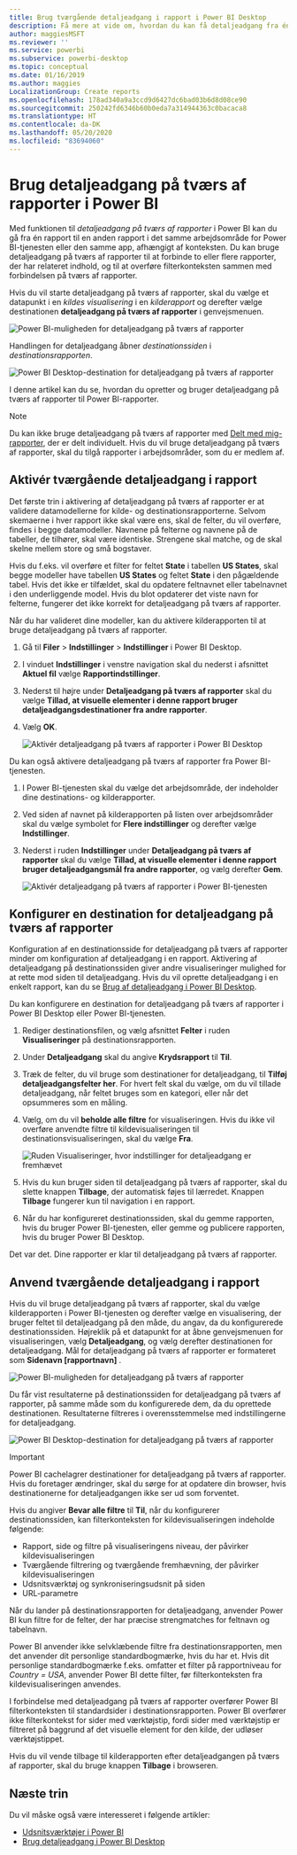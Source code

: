 ```yaml
---
title: Brug tværgående detaljeadgang i rapport i Power BI Desktop
description: Få mere at vide om, hvordan du kan få detaljeadgang fra én rapport til en anden i Power BI Desktop
author: maggiesMSFT
ms.reviewer: ''
ms.service: powerbi
ms.subservice: powerbi-desktop
ms.topic: conceptual
ms.date: 01/16/2019
ms.author: maggies
LocalizationGroup: Create reports
ms.openlocfilehash: 178ad340a9a3ccd9d6427dc6bad03b6d8d08ce90
ms.sourcegitcommit: 250242fd6346b60b0eda7a314944363c0bacaca8
ms.translationtype: HT
ms.contentlocale: da-DK
ms.lasthandoff: 05/20/2020
ms.locfileid: "83694060"
---
```

# <a name="use-cross-report-drillthrough-in-power-bi"></a>Brug detaljeadgang på tværs af rapporter i Power BI

Med funktionen til *detaljeadgang på tværs af rapporter* i Power BI kan du gå fra én rapport til en anden rapport i det samme arbejdsområde for Power BI-tjenesten eller den samme app, afhængigt af konteksten. Du kan bruge detaljeadgang på tværs af rapporter til at forbinde to eller flere rapporter, der har relateret indhold, og til at overføre filterkonteksten sammen med forbindelsen på tværs af rapporter. 

Hvis du vil starte detaljeadgang på tværs af rapporter, skal du vælge et datapunkt i en *kildes visualisering* i en *kilderapport* og derefter vælge destinationen **detaljeadgang på tværs af rapporter** i genvejsmenuen. 

![Power BI-muligheden for detaljeadgang på tværs af rapporter](media/desktop-cross-report-drill-through/cross-report-drill-through-01.png)

Handlingen for detaljeadgang åbner *destinationssiden* i *destinationsrapporten*. 

![Power BI Desktop-destination for detaljeadgang på tværs af rapporter](media/desktop-cross-report-drill-through/cross-report-drill-through-01a.png)

I denne artikel kan du se, hvordan du opretter og bruger detaljeadgang på tværs af rapporter til Power BI-rapporter.

> [!NOTE]
> Du kan ikke bruge detaljeadgang på tværs af rapporter med [Delt med mig-rapporter](../collaborate-share/service-share-dashboards.md#share-a-dashboard-or-report), der er delt individuelt. Hvis du vil bruge detaljeadgang på tværs af rapporter, skal du tilgå rapporter i arbejdsområder, som du er medlem af.

## <a name="enable-cross-report-drillthrough"></a>Aktivér tværgående detaljeadgang i rapport

Det første trin i aktivering af detaljeadgang på tværs af rapporter er at validere datamodellerne for kilde- og destinationsrapporterne. Selvom skemaerne i hver rapport ikke skal være ens, skal de felter, du vil overføre, findes i begge datamodeller. Navnene på felterne og navnene på de tabeller, de tilhører, skal være identiske. Strengene skal matche, og de skal skelne mellem store og små bogstaver.

Hvis du f.eks. vil overføre et filter for feltet **State** i tabellen **US States**, skal begge modeller have tabellen **US States** og feltet **State** i den pågældende tabel. Hvis det ikke er tilfældet, skal du opdatere feltnavnet eller tabelnavnet i den underliggende model. Hvis du blot opdaterer det viste navn for felterne, fungerer det ikke korrekt for detaljeadgang på tværs af rapporter.

Når du har valideret dine modeller, kan du aktivere kilderapporten til at bruge detaljeadgang på tværs af rapporter. 

1. Gå til **Filer** > **Indstillinger** > **Indstillinger** i Power BI Desktop. 
1. I vinduet **Indstillinger** i venstre navigation skal du nederst i afsnittet **Aktuel fil** vælge **Rapportindstillinger**. 
1. Nederst til højre under **Detaljeadgang på tværs af rapporter** skal du vælge **Tillad, at visuelle elementer i denne rapport bruger detaljeadgangsdestinationer fra andre rapporter**. 
1. Vælg **OK**. 
   
   ![Aktivér detaljeadgang på tværs af rapporter i Power BI Desktop](media/desktop-cross-report-drill-through/cross-report-drill-through-02.png)

Du kan også aktivere detaljeadgang på tværs af rapporter fra Power BI-tjenesten.
1. I Power BI-tjenesten skal du vælge det arbejdsområde, der indeholder dine destinations- og kilderapporter.
1. Ved siden af navnet på kilderapporten på listen over arbejdsområder skal du vælge symbolet for **Flere indstillinger** og derefter vælge **Indstillinger**. 
1. Nederst i ruden **Indstillinger** under **Detaljeadgang på tværs af rapporter** skal du vælge **Tillad, at visuelle elementer i denne rapport bruger detaljeadgangsmål fra andre rapporter**, og vælg derefter **Gem**.
   
   ![Aktivér detaljeadgang på tværs af rapporter i Power BI-tjenesten](media/desktop-cross-report-drill-through/cross-report-drill-through-02a.png)

## <a name="set-up-a-cross-report-drillthrough-target"></a>Konfigurer en destination for detaljeadgang på tværs af rapporter

Konfiguration af en destinationsside for detaljeadgang på tværs af rapporter minder om konfiguration af detaljeadgang i en rapport. Aktivering af detaljeadgang på destinationssiden giver andre visualiseringer mulighed for at rette mod siden til detaljeadgang. Hvis du vil oprette detaljeadgang i en enkelt rapport, kan du se [Brug af detaljeadgang i Power BI Desktop](desktop-drillthrough.md).

Du kan konfigurere en destination for detaljeadgang på tværs af rapporter i Power BI Desktop eller Power BI-tjenesten. 
1. Rediger destinationsfilen, og vælg afsnittet **Felter** i ruden **Visualiseringer** på destinationsrapporten. 
1. Under **Detaljeadgang** skal du angive **Krydsrapport** til **Til**. 
1. Træk de felter, du vil bruge som destinationer for detaljeadgang, til **Tilføj detaljeadgangsfelter her**. For hvert felt skal du vælge, om du vil tillade detaljeadgang, når feltet bruges som en kategori, eller når det opsummeres som en måling. 
1. Vælg, om du vil **beholde alle filtre** for visualiseringen. Hvis du ikke vil overføre anvendte filtre til kildevisualiseringen til destinationsvisualiseringen, skal du vælge **Fra**.
   
   ![Ruden Visualiseringer, hvor indstillinger for detaljeadgang er fremhævet](media/desktop-cross-report-drill-through/cross-report-drill-through-03.png)
   
1. Hvis du kun bruger siden til detaljeadgang på tværs af rapporter, skal du slette knappen **Tilbage**, der automatisk føjes til lærredet. Knappen **Tilbage** fungerer kun til navigation i en rapport. 
1. Når du har konfigureret destinationssiden, skal du gemme rapporten, hvis du bruger Power BI-tjenesten, eller gemme og publicere rapporten, hvis du bruger Power BI Desktop.

Det var det. Dine rapporter er klar til detaljeadgang på tværs af rapporter. 

## <a name="use-cross-report-drillthrough"></a>Anvend tværgående detaljeadgang i rapport

Hvis du vil bruge detaljeadgang på tværs af rapporter, skal du vælge kilderapporten i Power BI-tjenesten og derefter vælge en visualisering, der bruger feltet til detaljeadgang på den måde, du angav, da du konfigurerede destinationssiden. Højreklik på et datapunkt for at åbne genvejsmenuen for visualiseringen, vælg **Detaljeadgang**, og vælg derefter destinationen for detaljeadgang. Mål for detaljeadgang på tværs af rapporter er formateret som **Sidenavn [rapportnavn]** .

![Power BI-muligheden for detaljeadgang på tværs af rapporter](media/desktop-cross-report-drill-through/cross-report-drill-through-01.png)

Du får vist resultaterne på destinationssiden for detaljeadgang på tværs af rapporter, på samme måde som du konfigurerede dem, da du oprettede destinationen. Resultaterne filtreres i overensstemmelse med indstillingerne for detaljeadgang.

![Power BI Desktop-destination for detaljeadgang på tværs af rapporter](media/desktop-cross-report-drill-through/cross-report-drill-through-01a.png)

> [!IMPORTANT]
> Power BI cachelagrer destinationer for detaljeadgang på tværs af rapporter. Hvis du foretager ændringer, skal du sørge for at opdatere din browser, hvis destinationerne for detaljeadgangen ikke ser ud som forventet. 

Hvis du angiver **Bevar alle filtre** til **Til**, når du konfigurerer destinationssiden, kan filterkonteksten for kildevisualiseringen indeholde følgende: 

- Rapport, side og filtre på visualiseringens niveau, der påvirker kildevisualiseringen 
- Tværgående filtrering og tværgående fremhævning, der påvirker kildevisualiseringen 
- Udsnitsværktøj og synkroniseringsudsnit på siden
- URL-parametre

Når du lander på destinationsrapporten for detaljeadgang, anvender Power BI kun filtre for de felter, der har præcise strengmatches for feltnavn og tabelnavn. 

Power BI anvender ikke selvklæbende filtre fra destinationsrapporten, men det anvender dit personlige standardbogmærke, hvis du har et. Hvis dit personlige standardbogmærke f.eks. omfatter et filter på rapportniveau for *Country = USA*, anvender Power BI dette filter, før filterkonteksten fra kildevisualiseringen anvendes. 

I forbindelse med detaljeadgang på tværs af rapporter overfører Power BI filterkonteksten til standardsider i destinationsrapporten. Power BI overfører ikke filterkontekst for sider med værktøjstip, fordi sider med værktøjstip er filtreret på baggrund af det visuelle element for den kilde, der udløser værktøjstippet.

Hvis du vil vende tilbage til kilderapporten efter detaljeadgangen på tværs af rapporter, skal du bruge knappen **Tilbage** i browseren. 

## <a name="next-steps"></a>Næste trin

Du vil måske også være interesseret i følgende artikler:

- [Udsnitsværktøjer i Power BI](../visuals/power-bi-visualization-slicers.md)
- [Brug detaljeadgang i Power BI Desktop](desktop-drillthrough.md)
